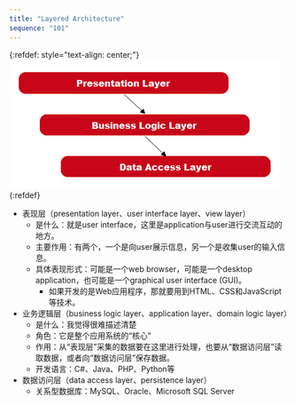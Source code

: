 ```yaml
---
title: "Layered Architecture"
sequence: "101"
---
```


{:refdef: style="text-align: center;"}
![三层架构](/assets/images/architecture/three-layer-architecture.png)
{:refdef}

- 表现层（presentation layer、user interface layer、view layer）
    - 是什么：就是user interface，这里是application与user进行交流互动的地方。
    - 主要作用：有两个，一个是向user展示信息，另一个是收集user的输入信息。
    - 具体表现形式：可能是一个web browser，可能是一个desktop application，也可能是一个graphical user interface (GUI)。
        - 如果开发的是Web应用程序，那就要用到HTML、CSS和JavaScript等技术。
- 业务逻辑层（business logic layer、application layer、domain logic layer）
    - 是什么：我觉得很难描述清楚
    - 角色：它是整个应用系统的“核心”
    - 作用：从“表现层”采集的数据要在这里进行处理，也要从“数据访问层”读取数据，或者向“数据访问层”保存数据。
    - 开发语言：C#、Java、PHP、Python等
- 数据访问层（data access layer、persistence layer）
    - 关系型数据库：MySQL、Oracle、Microsoft SQL Server
